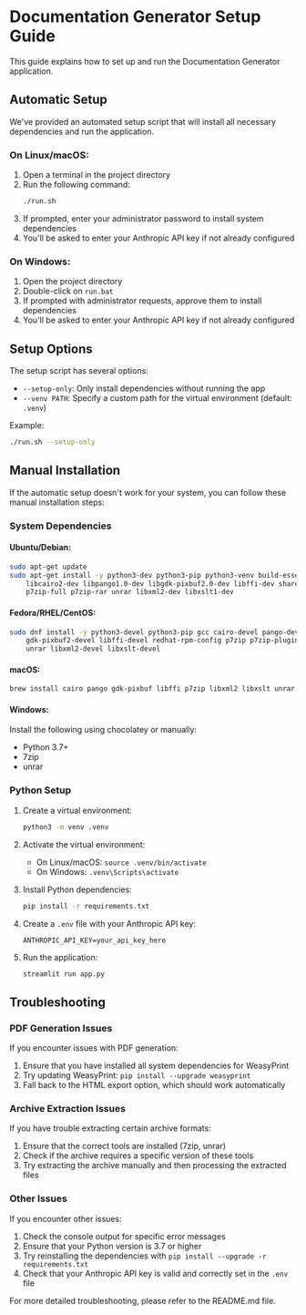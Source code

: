 # Documentation Generator Setup Guide

This guide explains how to set up and run the Documentation Generator application.

## Automatic Setup

We've provided an automated setup script that will install all necessary dependencies and run the application.

### On Linux/macOS:

1. Open a terminal in the project directory
2. Run the following command:
   ```bash
   ./run.sh
   ```
3. If prompted, enter your administrator password to install system dependencies
4. You'll be asked to enter your Anthropic API key if not already configured

### On Windows:

1. Open the project directory
2. Double-click on `run.bat`
3. If prompted with administrator requests, approve them to install dependencies
4. You'll be asked to enter your Anthropic API key if not already configured

## Setup Options

The setup script has several options:

* `--setup-only`: Only install dependencies without running the app
* `--venv PATH`: Specify a custom path for the virtual environment (default: `.venv`)

Example:

```bash
./run.sh --setup-only
```

## Manual Installation

If the automatic setup doesn't work for your system, you can follow these manual installation steps:

### System Dependencies

#### Ubuntu/Debian:

```bash
sudo apt-get update
sudo apt-get install -y python3-dev python3-pip python3-venv build-essential \
    libcairo2-dev libpango1.0-dev libgdk-pixbuf2.0-dev libffi-dev shared-mime-info \
    p7zip-full p7zip-rar unrar libxml2-dev libxslt1-dev
```

#### Fedora/RHEL/CentOS:

```bash
sudo dnf install -y python3-devel python3-pip gcc cairo-devel pango-devel \
    gdk-pixbuf2-devel libffi-devel redhat-rpm-config p7zip p7zip-plugins \
    unrar libxml2-devel libxslt-devel
```

#### macOS:

```bash
brew install cairo pango gdk-pixbuf libffi p7zip libxml2 libxslt unrar
```

#### Windows:

Install the following using chocolatey or manually:

- Python 3.7+
- 7zip
- unrar

### Python Setup

1. Create a virtual environment:

   ```bash
   python3 -m venv .venv
   ```
2. Activate the virtual environment:

   - On Linux/macOS: `source .venv/bin/activate`
   - On Windows: `.venv\Scripts\activate`
3. Install Python dependencies:

   ```bash
   pip install -r requirements.txt
   ```
4. Create a `.env` file with your Anthropic API key:

   ```
   ANTHROPIC_API_KEY=your_api_key_here
   ```
5. Run the application:

   ```bash
   streamlit run app.py
   ```

## Troubleshooting

### PDF Generation Issues

If you encounter issues with PDF generation:

1. Ensure that you have installed all system dependencies for WeasyPrint
2. Try updating WeasyPrint: `pip install --upgrade weasyprint`
3. Fall back to the HTML export option, which should work automatically

### Archive Extraction Issues

If you have trouble extracting certain archive formats:

1. Ensure that the correct tools are installed (7zip, unrar)
2. Check if the archive requires a specific version of these tools
3. Try extracting the archive manually and then processing the extracted files

### Other Issues

If you encounter other issues:

1. Check the console output for specific error messages
2. Ensure that your Python version is 3.7 or higher
3. Try reinstalling the dependencies with `pip install --upgrade -r requirements.txt`
4. Check that your Anthropic API key is valid and correctly set in the `.env` file

For more detailed troubleshooting, please refer to the README.md file.
